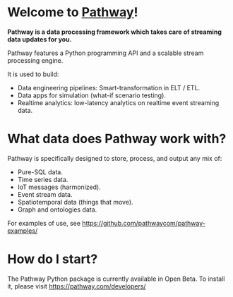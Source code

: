 # Welcome to [Pathway](https://pathway.com)!

**Pathway is a data processing framework which takes care of streaming data updates for you.**

Pathway features a Python programming API and a scalable stream processing engine.

It is used to build:

* Data engineering pipelines: Smart-transformation in ELT / ETL.
* Data apps for simulation (what-if scenario testing).
* Realtime analytics: low-latency analytics on realtime event streaming data.

# What data does Pathway work with?

Pathway is specifically designed to store, process, and output any mix of:
* Pure-SQL data.
* Time series data.
* IoT messages (harmonized).
* Event stream data.
* Spatiotemporal data (things that move).
* Graph and ontologies data.

For examples of use, see https://github.com/pathwaycom/pathway-examples/

# How do I start?

The Pathway Python package is currently available in Open Beta. To install it, please
visit https://pathway.com/developers/
